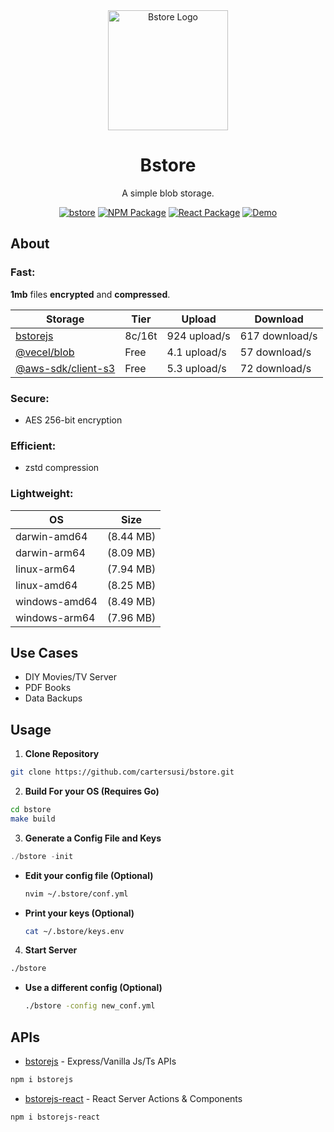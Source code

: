 <div align="center">
  <img width="192px" height="auto" src="public/favicon.ico" alt="Bstore Logo">
  <h1>Bstore</h1>
  <p>A simple blob storage.</p>
</div>

<div align="center">

  [![bstore](https://img.shields.io/badge/go-bstore-00ADD8?style=flat-square&logo=go)](https://github.com/cartersusi/bstore)
  [![NPM Package](https://img.shields.io/badge/npm-bstorejs-red?style=flat-square&logo=npm)](https://www.npmjs.com/package/bstorejs)
  [![React Package](https://img.shields.io/badge/react-bstorejs--react-61DAFB?style=flat-square&logo=react)](https://www.npmjs.com/package/bstorejs-react)
  [![Demo](https://img.shields.io/badge/demo-bstorejs--demo-brightgreen?style=flat-square)](https://github.com/cartersusi/bstore-demo)

</div>

## About 
### **Fast**: 
**1mb** files **encrypted** and **compressed**.

|Storage|Tier|Upload|Download|
|-|-|-|-|
[bstorejs](https://www.npmjs.com/package/bstorejs) | 8c/16t | 924 upload/s | 617 download/s|
[@vecel/blob](https://www.npmjs.com/package/@vercel/blob)| Free | 4.1 upload/s | 57 download/s |
[@aws-sdk/client-s3](https://www.npmjs.com/package/@aws-sdk/client-s3)| Free | 5.3 upload/s | 72 download/s |

### **Secure**: 
  * AES 256-bit encryption

### **Efficient**: 
  * zstd compression

### Lightweight:
|OS|Size|
|-|-|
|darwin-amd64|(8.44 MB)|
|darwin-arm64|(8.09 MB)|
|linux-arm64|(7.94 MB)|
|linux-amd64|(8.25 MB)|
|windows-amd64|(8.49 MB)|
|windows-arm64|(7.96 MB)|

## Use Cases
* DIY Movies/TV Server
* PDF Books
* Data Backups

## Usage

1. **Clone Repository**
```sh
git clone https://github.com/cartersusi/bstore.git
```

2. **Build For your OS (Requires Go)**
```sh
cd bstore
make build
```

3. **Generate a Config File and Keys**
```go
./bstore -init
```

- **Edit your config file (Optional)**
  ```sh
  nvim ~/.bstore/conf.yml
  ```

- **Print your keys (Optional)**
  ```sh
  cat ~/.bstore/keys.env
  ```

4. **Start Server**
```sh
./bstore
```

- **Use a different config (Optional)**
  ```sh
  ./bstore -config new_conf.yml
  ```

## APIs
- [bstorejs](https://github.com/cartersusi/bstorejs.git) - Express/Vanilla Js/Ts APIs
```sh
npm i bstorejs
```
- [bstorejs-react](https://github.com/cartersusi/bstorejs-react.git) - React Server Actions & Components
```sh
npm i bstorejs-react
```
<!-- 
# `bstore` npm package

## Upload a File
```ts
import { put, PutBstoreResponse } from 'bstore';

// upload a public file
const res: PutBstoreResponse = await put(file, file_path, 'public');
//upload a private file
const res: PutBstoreResponse = await put(file, file_path, 'private');
```

## Download a File
```ts
import {get, GetBstoreResponse} from 'bstore';

// download a public file
const res: GetBstoreResponse = await get("/images/image.png", 'public');
//download a private file
const res: GetBstoreResponse = await get("/books/book.pdf", 'private');
```

## Delete a File
```ts
import {del, DeleteBstoreResponse} from 'bstore';

// delete a file
const res: DeleteBstoreResponse = await del("/books/book.pdf", 'public');
// delete a directory
const res: DeleteBstoreResponse = await del("/images/hentai/*", 'private');
```

-->

